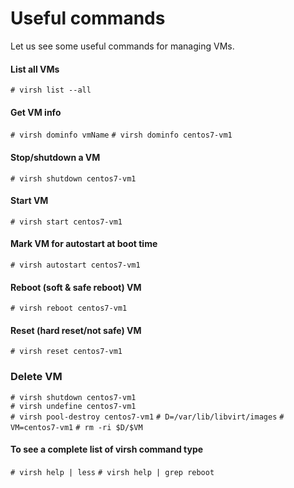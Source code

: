 # Useful commands

Let us see some useful commands for managing VMs.

#### List all VMs
`# virsh list --all `

#### Get VM info
`# virsh dominfo vmName`
`# virsh dominfo centos7-vm1`

#### Stop/shutdown a VM
`# virsh shutdown centos7-vm1`

#### Start VM
`# virsh start centos7-vm1`

#### Mark VM for autostart at boot time
`# virsh autostart centos7-vm1`

#### Reboot (soft & safe reboot) VM
`# virsh reboot centos7-vm1`  

#### Reset (hard reset/not safe) VM  
`# virsh reset centos7-vm1`

### Delete VM
`# virsh shutdown centos7-vm1`  
`# virsh undefine centos7-vm1`  
`# virsh pool-destroy centos7-vm1`
`# D=/var/lib/libvirt/images`
`# VM=centos7-vm1`
`# rm -ri $D/$VM`  

#### To see a complete list of virsh command type 
`# virsh help | less`
`# virsh help | grep reboot`